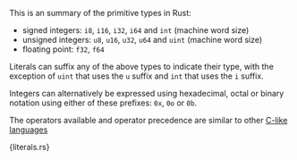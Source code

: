 This is an summary of the primitive types in Rust:

* signed integers: `i8`, `i16`, `i32`, `i64` and `int` (machine word size)
* unsigned integers: `u8`, `u16`, `u32`, `u64` and `uint` (machine word size)
* floating point: `f32`, `f64`

Literals can suffix any of the above types to indicate their type, with the
exception of `uint` that uses the `u` suffix and `int` that uses the `i`
suffix.

Integers can alternatively be expressed using hexadecimal, octal or binary
notation using either of these prefixes: `0x`, `0o` or `0b`.

The operators available and operator precedence are similar to other [C-like
languages](https://en.wikipedia.org/wiki/Operator_precedence#Programming_languages)

{literals.rs}
